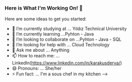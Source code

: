 ### Here is What I'm Working On! 👋



Here are some ideas to get you started:

- 🔭 I’m currently studying at ... Yıldız Technical University
- 🌱 I’m currently learning ...Pyhton - Java
- 👯 I’m looking to collaborate on ...Pyhton - Java - SQL
- 🤔 I’m looking for help with ... Cloud Technology 
- 💬 Ask me about ... Anything 
- 📫 How to reach me: ... LinkedIn(https://www.linkedin.com/in/karakusderya/)
- 😄 Pronouns: ... She/her
- ⚡ Fun fact: ... I'm a sous chef in my kitchen 
-->
